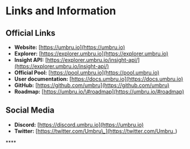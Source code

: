 # Links and Information

## Official Links

* **Website:** [https://umbru.io](https://umbru.io)
* **Explorer:** [https://explorer.umbru.io](https://explorer.umbru.io)
* **Insight API:** [https://explorer.umbru.io/insight-api/](https://explorer.umbru.io/insight-api/)
* **Official Pool:** [https://pool.umbru.io](https://pool.umbru.io)
* **User documentation:** [https://docs.umbru.io](https://docs.umbru.io)
* **GitHub:** [https://github.com/umbru](https://github.com/umbru)
* **Roadmap:** [https://umbru.io/\#roadmap](https://umbru.io/#roadmap)

## Social Media

* **Discord:** [https://discord.umbru.io](https://umbru.io)
* **Twitter:** [https://twitter.com/Umbru\_](https://twitter.com/Umbru_)

\*\*\*\*

